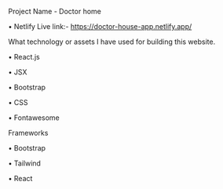 Project Name - Doctor home

• Netlify Live link:- https://doctor-house-app.netlify.app/

What technology or assets I have used for building this website.

• React.js

• JSX

• Bootstrap

• CSS

• Fontawesome

Frameworks

• Bootstrap

• Tailwind

• React
